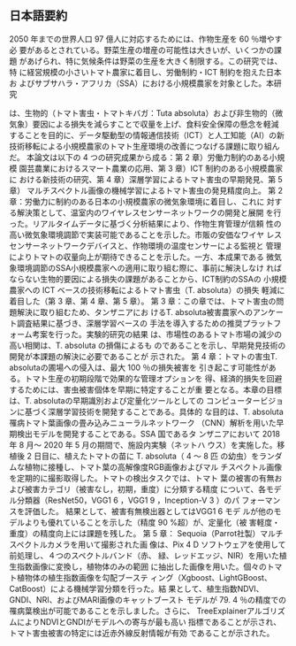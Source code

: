## 日本語要約

2050 年までの世界人口 97 億人に対応するためには、作物生産を 60 ％増やす必
要があるとされている。野菜生産の増産の可能性は大きいが、いくつかの課題
があげられ、特に気候条件は野菜の生産を大きく制限する。この研究では、特
に経営規模の小さいトマト農家に着目し、労働制約・ICT 制約を抱えた日本お
よびサブサハラ・アフリカ（SSA）における小規模農家を対象とした。本研究

は、生物的（トマト害虫・トマトキバガ：Tuta absoluta）および非生物的（微
気象）要因による損失を減らすことで収量を上げ、食料安全保障の懸念を軽減
することを目的に、データ駆動型の情報通信技術（ICT）と人工知能（AI）の新
技術移転による小規模農家のトマト生産環境の改善につなげる課題に取り組ん
だ。
本論文は以下の 4 つの研究成果から成る：第 2 章）労働力制約のある小規模
園芸農業におけるスマート農業の応用、第 3 章）ICT 制約のある小規模農家に
おける新技術の研究、第 4 章）深層学習によるトマト害虫の早期発見、第 5 章）
マルチスペクトル画像の機械学習によるトマト害虫の発見精度向上。
第 2 章：労働力に制約のある日本の小規模農家の微気象環境に着目し、これに
対する解決策として、温室内のワイヤレスセンサーネットワークの開発と展開
を行った。リアルタイムデータに基づく分析結果により、作物生育管理が信頼
性の高い微気象環境調節で実装可能であることを示した。市販の安価なワイヤ
レスセンサーネットワークデバイスと、作物環境の温度センサーによる監視と
管理によりトマトの収量向上が期待できることを示した。一方、本成果である
微気象環境調節のSSA小規模農家への適用に取り組む際に、事前に解決しなけ
ればならない生物的要因による損失の課題があることから、ICT制約のSSAの
小規模農家への ICT ベースの技術移転によるトマト害虫（T. absoluta）の損失
軽減に着目した（第 3 章、第 4 章、第 5 章）。
第 3 章：この章では、トマト害虫の問題解決に取り組むため、タンザニアにお
けるT. absoluta被害農家へのアンケート調査結果に基づき、深層学習ベースの
手法を導入するための推奨プラットフォーム考案を行った。実験的研究の結果
は、市場性のあるトマト市場の減少の高い相関は、T. absoluta の損傷によるも
のであることを示し、早期発見技術の開発が本課題の解決に必要であることが
示された。
第 4 章：トマトの害虫T. absolutaの圃場への侵入は、最大 100 ％の損失被害を
引き起こす可能性がある。トマト生産の初期段階で効果的な管理オプションを
得、経済的損失を回避するためには、害虫被害個体を早期に特定することが重
要となる。本章の目標は、T. absolutaの早期識別および定量化ツールとしての
コンピュータービジョンに基づく深層学習技術を開発することである。具体的
な目的は、T. absoluta 罹病トマト葉画像の畳み込みニューラルネットワーク
（CNN）解析を用いた早期検出モデルを開発することである。SSA 国であるタ
ンザニアにおいて 2018 年 8 月〜 2020 年 5 月の期間で、施設内実験（ネットハ
ウス）を実施した。移植後 2 日目に、植えたトマトの苗に T. absoluta（ 4 〜 8 匹
の幼虫）をランダムな植物に接種し、トマト葉の高解像度RGB画像およびマル
チスペクトル画像を定期的に撮影取得した。トマトの検出タスクでは、トマト
葉の被害の有無および被害カテゴリ（被害なし，初期，重度）に分類する精度
について、各モデル分類器（ResNet50，VGG1 6 ，VGG1 9 ，Inception-V 3 ）のパ
フォーマンスを評価した。 結果として、被害有無検出器としてはVGG1 6 モデ
ルが他のモデルよりも優れていることを示した（精度 90 %超）が、定量化（被
害軽度・重度）の精度向上には課題を残した。
第 5 章： Sequoia（Parrot社製）マルチスペクトルカメラを用いて撮影された画
像は、Pix 4 D ソフトウェアを使用して前処理し、４つのスペクトルバンド（赤、
緑、レッドエッジ、NIR）を用いた植生指数画像に変換し，植物体のみの範囲
に抽出した画像を用いた。個々のトマト植物体の植生指数画像を勾配ブーステ
ィング（Xgboost、LightGBoost、CatBoost）による機械学習分類を行った。結
果として、植生指数NDVI、GNDI、NRI、およびMARI画像のキャットブースト
モデルが 79. 4 ％の精度での罹病葉検出が可能であることを示しました。さらに、
TreeExplainerアルゴリズムによりNDVIとGNDIがモデルへの寄与が最も高い
指標であることが示され、トマト害虫被害の特定には近赤外線反射情報が有効
であることが示された。
